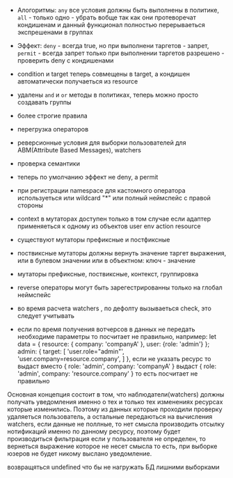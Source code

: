 
* Алогоритмы: `any` все условия должны быть выполнены в политике, `all` - только одно - убрать вобще так как они протеворечат кондишенам и данный функционал полностью перерываеться экспрешенами в группах
* Эффект: `deny` - всегда true, но при выполнени таргетов - запрет, `permit` - всегда запрет только при выполнении таргетов разрешено - проверить deny  c кондишенами
* condition и target теперь совмещены в target, а кондишен автоматически получаеться из resource
* удалены `and` и `or` методы в политиках, теперь можно просто создавать группы
* более строгие правила
* перегрузка операторов
* реверсионные условия для выборки пользователей для ABM(Attribute Based Messages), watchers
* проверка семантики
* теперь по умолчанию эффект не deny, а permit
* при регистрации namespace для кастомного оператора используеться или wildcard "*"  или полный неймспейс с правой стороны
* context в мутаторах доступен только в том случае если адаптер применяеться к одному из объектов user env action resource
* существуют мутаторы префиксные и постфиксные
* поствиксные мутаторы должны вернуть значение таргет выражения, или в булевом значении или в объектном: ключ - значение
* мутаторы префиксные, поствиксные, контекст, группировка
* reverse операторы могут быть зарегестрированны только на глобал неймспейс
* во время расчета watchers , по дефолту вызываеться check, это следует учитывать

* если по время получения вотчерсов в данных не передать необходиме параметры то посчитает не правильно, например:
let data = {
            resource: {
                company: 'companyA'
            },
            user: {role: 'admin'}
        };
admin: {
                    target: [
                        'user.role="admin"',
                        'user.company=resource.company',
                    ]
                },
если не указать ресурс то выдаст вместо { role: 'admin', company: 'companyA' } выдаст { role: 'admin', company: 'resource.company' }
то есть посчитает не правильно

Основная концепция состоит в том, что наблюдатели(watchers) должны получать уведомления именно о тех и только тех изменениях ресурсах которые изменились.
Поэтому из данных которые проходили проверку удаляеться пользователь, а остальные передаються на вычисления watchers, если данные не поллные,
то нет смысла производить отсылку нотификаций именно по данному ресурсу, поэтому будет производиться фильтрация если у пользователя не определен,
то вернеться выражение которое не несет смысла то есть, при выборке юзеров не будет никому выслано уведомление.

возвращяться undefined что бы не нагружать БД лишними выборками